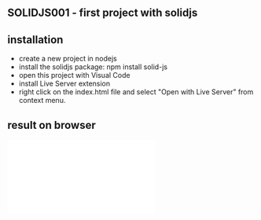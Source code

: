## SOLIDJS001 - first project with solidjs 

## installation
- create a new project in nodejs 
- install the solidjs package: npm install solid-js
- open this project with Visual Code
- install Live Server extension
- right click on the index.html file and select "Open with Live Server" from context menu.
## result on browser 
![Live Server with solidjs](live-server.js)
